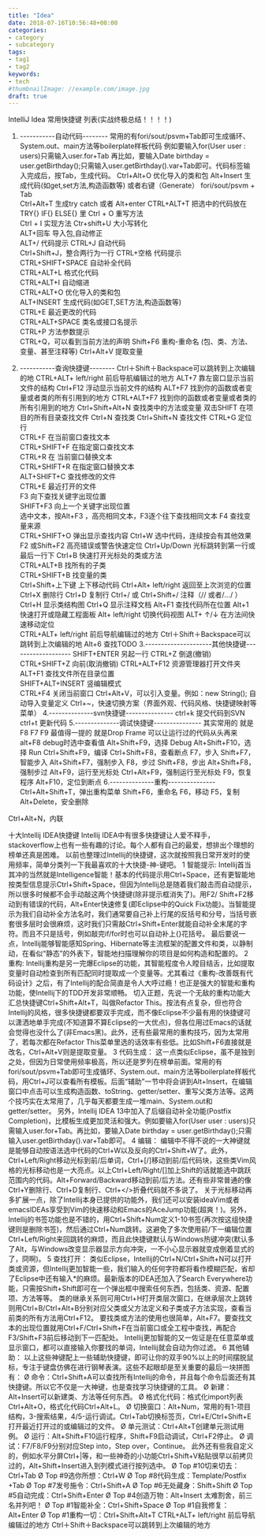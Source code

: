 ```yaml
---
title: "Idea"
date: 2018-07-16T10:56:48+08:00
categories:
- category
- subcategory
tags:
- tag1
- tag2
keywords:
- tech
#thumbnailImage: //example.com/image.jpg
draft: true
---
```


<!--more-->

IntelliJ Idea 常用快捷键 列表(实战终极总结！！！！) 

1. -----------自动代码-------- 
    常用的有fori/sout/psvm+Tab即可生成循环、System.out、main方法等boilerplate样板代码 
    例如要输入for(User user : users)只需输入user.for+Tab 
    再比如，要输入Date birthday = user.getBirthday();只需输入user.getBirthday().var+Tab即可。代码标签输入完成后，按Tab，生成代码。
    Ctrl+Alt+O 优化导入的类和包 
    Alt+Insert 生成代码(如get,set方法,构造函数等)   或者右键（Generate） 
    fori/sout/psvm + Tab  
    Ctrl+Alt+T  生成try catch  或者 Alt+enter 
    CTRL+ALT+T  把选中的代码放在 TRY{} IF{} ELSE{} 里 
    Ctrl + O 重写方法  
    Ctrl + I 实现方法 
    Ctr+shift+U 大小写转化  
    ALT+回车    导入包,自动修正  
    ALT+/       代码提示 
    CTRL+J      自动代码  
    Ctrl+Shift+J，整合两行为一行 
    CTRL+空格   代码提示  
    CTRL+SHIFT+SPACE 自动补全代码  
    CTRL+ALT+L  格式化代码  
    CTRL+ALT+I  自动缩进  
    CTRL+ALT+O  优化导入的类和包  
    ALT+INSERT  生成代码(如GET,SET方法,构造函数等)  
    CTRL+E      最近更改的代码  
    CTRL+ALT+SPACE  类名或接口名提示  
    CTRL+P   方法参数提示  
    CTRL+Q，可以看到当前方法的声明 
    Shift+F6  重构-重命名 (包、类、方法、变量、甚至注释等) 
    Ctrl+Alt+V 提取变量 

2. -----------查询快捷键-------- 
    Ctrl＋Shift＋Backspace可以跳转到上次编辑的地 
    CTRL+ALT+ left/right 前后导航编辑过的地方 
    ALT+7  靠左窗口显示当前文件的结构 
    Ctrl+F12 浮动显示当前文件的结构 
    ALT+F7 找到你的函数或者变量或者类的所有引用到的地方 
    CTRL+ALT+F7  找到你的函数或者变量或者类的所有引用到的地方 
    Ctrl+Shift+Alt+N 查找类中的方法或变量 
    双击SHIFT 在项目的所有目录查找文件 
    Ctrl+N   查找类 
    Ctrl+Shift+N 查找文件 
    CTRL+G   定位行  
    CTRL+F   在当前窗口查找文本  
    CTRL+SHIFT+F  在指定窗口查找文本  
    CTRL+R   在 当前窗口替换文本  
    CTRL+SHIFT+R  在指定窗口替换文本  
    ALT+SHIFT+C  查找修改的文件  
    CTRL+E   最近打开的文件  
    F3   向下查找关键字出现位置  
    SHIFT+F3  向上一个关键字出现位置  
    选中文本，按Alt+F3 ，高亮相同文本，F3逐个往下查找相同文本 
    F4   查找变量来源  
    CTRL+SHIFT+O  弹出显示查找内容 
    Ctrl+W 选中代码，连续按会有其他效果 
    F2 或Shift+F2 高亮错误或警告快速定位 
    Ctrl+Up/Down 光标跳转到第一行或最后一行下 
    Ctrl+B 快速打开光标处的类或方法  
    CTRL+ALT+B  找所有的子类  
    CTRL+SHIFT+B  找变量的类  
    Ctrl+Shift+上下键  上下移动代码 
    Ctrl+Alt+ left/right 返回至上次浏览的位置 
    Ctrl+X 删除行 
    Ctrl+D 复制行 
    Ctrl+/ 或 Ctrl+Shift+/  注释（// 或者/*...*/ ） 
    Ctrl+H 显示类结构图 
    Ctrl+Q 显示注释文档 
    Alt+F1 查找代码所在位置 
    Alt+1 快速打开或隐藏工程面板 
    Alt+ left/right 切换代码视图 
    ALT+ ↑/↓  在方法间快速移动定位  
    CTRL+ALT+ left/right 前后导航编辑过的地方 
    Ctrl＋Shift＋Backspace可以跳转到上次编辑的地 
    Alt+6    查找TODO 
    3.---------------------其他快捷键------------------- 
    SHIFT+ENTER 另起一行 
    CTRL+Z   倒退(撤销) 
    CTRL+SHIFT+Z  向前(取消撤销) 
    CTRL+ALT+F12  资源管理器打开文件夹  
    ALT+F1   查找文件所在目录位置  
    SHIFT+ALT+INSERT 竖编辑模式  
    CTRL+F4  关闭当前窗口 
    Ctrl+Alt+V，可以引入变量。例如：new String(); 自动导入变量定义 
    Ctrl+~，快速切换方案（界面外观、代码风格、快捷键映射等菜单） 
    4.--------------svn快捷键--------------- 
    ctrl+k 提交代码到SVN 
    ctrl+t 更新代码 
    5.--------------调试快捷键---------------
    其实常用的 就是F8 F7 F9 最值得一提的 就是Drop Frame  可以让运行过的代码从头再来
    alt+F8          debug时选中查看值 
    Alt+Shift+F9，选择 Debug 
    Alt+Shift+F10，选择 Run 
    Ctrl+Shift+F9，编译 
    Ctrl+Shift+F8，查看断点 
    F7，步入 
    Shift+F7，智能步入 
    Alt+Shift+F7，强制步入 
    F8，步过 
    Shift+F8，步出 
    Alt+Shift+F8，强制步过 
    Alt+F9，运行至光标处 
    Ctrl+Alt+F9，强制运行至光标处 
    F9，恢复程序 
    Alt+F10，定位到断点 
    6.--------------重构--------------- 
    Ctrl+Alt+Shift+T，弹出重构菜单 
    Shift+F6，重命名 
    F6，移动 
    F5，复制 
    Alt+Delete，安全删除 

  Ctrl+Alt+N，内联

   十大Intellij IDEA快捷键 
  Intellij IDEA中有很多快捷键让人爱不释手，stackoverflow上也有一些有趣的讨论。每个人都有自己的最爱，想排出个理想的榜单还真是困难。 
  以前也整理过Intellij的快捷键，这次就按照我日常开发时的使用频率，简单分类列一下我最喜欢的十大快捷-神-键吧。 
  1 智能提示: 
  Intellij首当其冲的当然就是Intelligence智能！基本的代码提示用Ctrl+Space，还有更智能地按类型信息提示Ctrl+Shift+Space，但因为Intellij总是随着我们敲击而自动提示，所以很多时候都不会手动敲这两个快捷键(除非提示框消失了)。用F2/ Shift+F2移动到有错误的代码，Alt+Enter快速修复(即Eclipse中的Quick Fix功能)。当智能提示为我们自动补全方法名时，我们通常要自己补上行尾的反括号和分号，当括号嵌套很多层时会很麻烦，这时我们只需敲Ctrl+Shift+Enter就能自动补全末尾的字符。而且不只是括号，例如敲完if/for时也可以自动补上{}花括号。 
  最后要说一点，Intellij能够智能感知Spring、Hibernate等主流框架的配置文件和类，以静制动，在看似“静态”的外表下，智能地扫描理解你的项目是如何构造和配置的。 
  2 重构: 
  Intellij重构是另一完爆Eclipse的功能，其智能程度令人瞠目结舌，比如提取变量时自动检查到所有匹配同时提取成一个变量等。尤其看过《重构-改善既有代码设计》之后，有了Intellij的配合简直是令人大呼过瘾！也正是强大的智能和重构功能，使Intellij下的TDD开发非常顺畅。 
  切入正题，先说一个无敌的重构功能大汇总快捷键Ctrl+Shift+Alt+T，叫做Refactor This。按法有点复杂，但也符合Intellij的风格，很多快捷键都要双手完成，而不像Eclipse不少最有用的快捷键可以潇洒地单手完成(不知道算不算Eclipse的一大优点)，但各位用过Emacs的话就会觉得也没什么了(非Emacs黑)。此外，还有些最常用的重构技巧，因为太常用了，若每次都在Refactor This菜单里选的话效率有些低。比如Shift+F6直接就是改名，Ctrl+Alt+V则是提取变量。 
  3 代码生成： 
  这一点类似Eclipse，虽不是独到之处，但因为日常使用频率极高，所以还是罗列在榜单前面。常用的有fori/sout/psvm+Tab即可生成循环、System.out、main方法等boilerplate样板代码，用Ctrl+J可以查看所有模板。后面“辅助”一节中将会讲到Alt+Insert，在编辑窗口中点击可以生成构造函数、toString、getter/setter、重写父类方法等。这两个技巧实在太常用了，几乎每天都要生成一堆main、System.out和getter/setter。 
  另外，Intellij IDEA 13中加入了后缀自动补全功能(Postfix Completion)，比模板生成更加灵活和强大。例如要输入for(User user : users)只需输入user.for+Tab。再比如，要输入Date birthday = user.getBirthday();只需输入user.getBirthday().var+Tab即可。 
  4 编辑： 
  编辑中不得不说的一大神键就是能够自动按语法选中代码的Ctrl+W以及反向的Ctrl+Shift+W了。此外，Ctrl+Left/Right移动光标到前/后单词，Ctrl+[/]移动到前/后代码块，这些类Vim风格的光标移动也是一大亮点。以上Ctrl+Left/Right/[]加上Shift的话就能选中跳跃范围内的代码。Alt+Forward/Backward移动到前/后方法。还有些非常普通的像Ctrl+Y删除行、Ctrl+D复制行、Ctrl+</>折叠代码就不多说了。 
  关于光标移动再多扩展一点，除了Intellij本身已提供的功能外，我们还可以安装ideaVim或者emacsIDEAs享受到Vim的快速移动和Emacs的AceJump功能(超爽！)。另外，Intellij的书签功能也是不错的，用Ctrl+Shift+Num定义1-10书签(再次按这组快捷键则是删除书签)，然后通过Ctrl+Num跳转。这避免了多次使用前/下一编辑位置Ctrl+Left/Right来回跳转的麻烦，而且此快捷键默认与Windows热键冲突(默认多了Alt，与Windows改变显示器显示方向冲突，一不小心显示器就变成倒着显式的了，冏啊)。 
  5 查找打开： 
  类似Eclipse，Intellij的Ctrl+N/Ctrl+Shift+N可以打开类或资源，但Intellij更加智能一些，我们输入的任何字符都将看作模糊匹配，省却了Eclipse中还有输入*的麻烦。最新版本的IDEA还加入了Search Everywhere功能，只需按Shift+Shift即可在一个弹出框中搜索任何东西，包括类、资源、配置项、方法等等。 
  类的继承关系则可用Ctrl+H打开类层次窗口，在继承层次上跳转则用Ctrl+B/Ctrl+Alt+B分别对应父类或父方法定义和子类或子方法实现，查看当前类的所有方法用Ctrl+F12。 
  要找类或方法的使用也很简单，Alt+F7。要查找文本的出现位置就用Ctrl+F/Ctrl+Shift+F在当前窗口或全工程中查找，再配合F3/Shift+F3前后移动到下一匹配处。 
  Intellij更加智能的又一佐证是在任意菜单或显示窗口，都可以直接输入你要找的单词，Intellij就会自动为你过滤。 
  6 其他辅助： 
  以上这些神键配上一些辅助快捷键，即可让你的双手90%以上的时间摆脱鼠标，专注于键盘仿佛在进行钢琴表演。这些不起眼却是至关重要的最后一块拼图有： 
  Ø  命令：Ctrl+Shift+A可以查找所有Intellij的命令，并且每个命令后面还有其快捷键。所以它不仅是一大神键，也是查找学习快捷键的工具。 
  Ø  新建：Alt+Insert可以新建类、方法等任何东西。 
  Ø  格式化代码：格式化import列表Ctrl+Alt+O，格式化代码Ctrl+Alt+L。 
  Ø  切换窗口：Alt+Num，常用的有1-项目结构，3-搜索结果，4/5-运行调试。Ctrl+Tab切换标签页，Ctrl+E/Ctrl+Shift+E打开最近打开过的或编辑过的文件。 
  Ø  单元测试：Ctrl+Alt+T创建单元测试用例。 
  Ø  运行：Alt+Shift+F10运行程序，Shift+F9启动调试，Ctrl+F2停止。 
  Ø  调试：F7/F8/F9分别对应Step into，Step over，Continue。 
  此外还有些我自定义的，例如水平分屏Ctrl+|等，和一些神奇的小功能Ctrl+Shift+V粘贴很早以前拷贝过的，Alt+Shift+Insert进入到列模式进行按列选中。 
  Ø  Top #10切来切去：Ctrl+Tab 
  Ø  Top #9选你所想：Ctrl+W 
  Ø  Top #8代码生成：Template/Postfix +Tab 
  Ø  Top #7发号施令：Ctrl+Shift+A 
  Ø  Top #6无处藏身：Shift+Shift 
  Ø  Top #5自动完成：Ctrl+Shift+Enter 
  Ø  Top #4创造万物：Alt+Insert 
  太难割舍，前三名并列吧！ 
  Ø  Top #1智能补全：Ctrl+Shift+Space 
  Ø  Top #1自我修复：Alt+Enter 
  Ø  Top #1重构一切：Ctrl+Shift+Alt+T 
  CTRL+ALT+ left/right 前后导航编辑过的地方 
  Ctrl＋Shift＋Backspace可以跳转到上次编辑的地方

